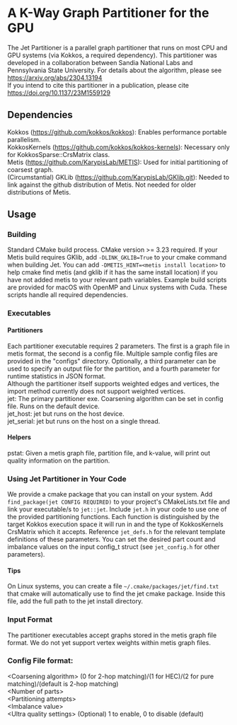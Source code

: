 # A K-Way Graph Partitioner for the GPU

The Jet Partitioner is a parallel graph partitioner that runs on most CPU and GPU systems (via Kokkos, a required dependency).
This partitioner was developed in a collaboration between Sandia National Labs and Pennsylvania State University.
For details about the algorithm, please see https://arxiv.org/abs/2304.13194  
If you intend to cite this partitioner in a publication, please cite https://doi.org/10.1137/23M1559129

## Dependencies

Kokkos (https://github.com/kokkos/kokkos): Enables performance portable parallelism.  
KokkosKernels (https://github.com/kokkos/kokkos-kernels): Necessary only for KokkosSparse::CrsMatrix class.  
Metis (https://github.com/KarypisLab/METIS): Used for initial partitioning of coarsest graph.  
(Circumstantial) GKLib (https://github.com/KarypisLab/GKlib.git): Needed to link against the github distribution of Metis. Not needed for older distributions of Metis.

## Usage

### Building

Standard CMake build process. CMake version >= 3.23 required. If your Metis build requires GKlib, add `-DLINK_GKLIB=True` to your cmake command when building Jet. You can add `-DMETIS_HINT=<metis install location>` to help cmake find metis (and gklib if it has the same install location) if you have not added metis to your relevant path variables. Example build scripts are provided for macOS with OpenMP and Linux systems with Cuda. These scripts handle all required dependencies.

### Executables

#### Partitioners
Each partitioner executable requires 2 parameters. The first is a graph file in metis format, the second is a config file. Multiple sample config files are provided in the "configs" directory. Optionally, a third parameter can be used to specify an output file for the partition, and a fourth parameter for runtime statistics in JSON format.  
Although the partitioner itself supports weighted edges and vertices, the import method currently does not support weighted vertices.  
jet: The primary partitioner exe. Coarsening algorithm can be set in config file. Runs on the default device.  
jet\_host: jet but runs on the host device.  
jet\_serial: jet but runs on the host on a single thread.

#### Helpers
pstat: Given a metis graph file, partition file, and k-value, will print out quality information on the partition.

### Using Jet Partitioner in Your Code
We provide a cmake package that you can install on your system. Add `find_package(jet CONFIG REQUIRED)` to your project's CMakeLists.txt file and link your executable/s to `jet::jet`. Include `jet.h` in your code to use one of the provided partitioning functions. Each function is distinguished by the target Kokkos execution space it will run in and the type of KokkosKernels CrsMatrix which it accepts. Reference `jet_defs.h` for the relevant template definitions of these parameters. You can set the desired part count and imbalance values on the input config_t struct (see `jet_config.h` for other parameters).

#### Tips
On Linux systems, you can create a file `~/.cmake/packages/jet/find.txt` that cmake will automatically use to find the jet cmake package.
Inside this file, add the full path to the jet install directory.

### Input Format
The partitioner executables accept graphs stored in the metis graph file format. We do not yet support vertex weights within metis graph files.

### Config File format:  
\<Coarsening algorithm\> (0 for 2-hop matching)/(1 for HEC)/(2 for pure matching)/(default is 2-hop matching)  
\<Number of parts\>  
\<Partitioning attempts\>  
\<Imbalance value\>  
\<Ultra quality settings\> (Optional) 1 to enable, 0 to disable (default)
